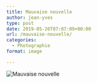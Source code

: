 ```yaml
---
title: Mauvaise nouvelle
author: jean-yves
type: post
date: 2019-05-26T07:07:09+00:00
url: /mauvaise-nouvelle/
categories:
  - Photographie
format: image

---
```

![Mauvaise nouvelle](./img_0110.jpg)